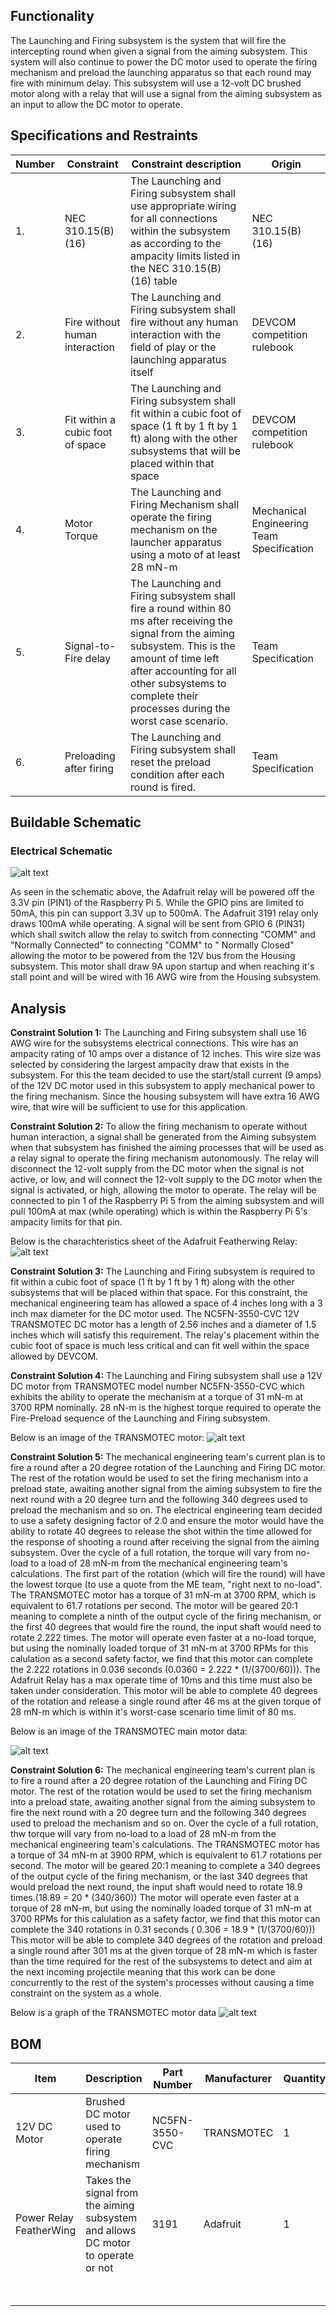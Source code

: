 ## Functionality
The Launching and Firing subsystem is the system that will fire the intercepting round when given a signal from the aiming subsystem. This system will also continue to power the DC motor used to operate the firing mechanism and preload the launching apparatus so that each round may fire with minimum delay. This subsystem will use a 12-volt DC brushed motor along with a relay that will use a signal from the aiming subsystem as an input to allow the DC motor to operate. 

## Specifications and Restraints
| Number | Constraint | Constraint description | Origin |
|------|--------------------|------------------------|------------|
| 1. | NEC 310.15(B)(16) | The Launching and Firing subsystem shall use appropriate wiring for all connections within the subsystem as according to the ampacity limits listed in the NEC 310.15(B)(16) table | NEC 310.15(B)(16) |
| 2. | Fire without human interaction | The Launching and Firing subsystem shall fire without any human interaction with the field of play or the launching apparatus itself | DEVCOM competition rulebook |
| 3. | Fit within a cubic foot of space | The Launching and Firing subsystem shall fit within a cubic foot of space (1 ft by 1 ft by 1 ft) along with the other subsystems that will be placed within that space | DEVCOM competition rulebook |
| 4. | Motor Torque | The Launching and Firing Mechanism shall operate the firing mechanism on the launcher apparatus using a moto of at least 28 mN-m | Mechanical Engineering Team Specification |
| 5. |  Signal-to-Fire delay | The Launching and Firing subsystem shall fire a round within 80 ms after receiving the signal from the aiming subsystem. This is the amount of time left after accounting for all other subsystems to complete their processes during the worst case scenario. | Team Specification |
| 6. | Preloading after firing | The Launching and Firing subsystem shall reset the preload condition after each round is fired. | Team Specification | 


## Buildable Schematic
### Electrical Schematic 
![alt text](https://github.com/JTJones73/Capstone2024-Team2/blob/jlburke42-signoff-Launching-and-Firing/Documentation/Images/CapstoneDrawing.png)

As seen in the schematic above, the Adafruit relay will be powered off the 3.3V pin (PIN1) of the Raspberry Pi 5. While the GPIO pins are limited to 50mA, this pin can support 3.3V up to 500mA. The Adafruit 3191 relay only draws 100mA while operating. A signal will be sent from GPIO 6 (PIN31) which shall switch allow the relay to switch from connecting "COMM" and "Normally Connected" to connecting "COMM" to " Normally Closed" allowing the motor to be powered from the 12V bus from the Housing subsystem. This motor shall draw 9A upon startup and when reaching it's stall point and will be wired with 16 AWG wire from the Housing subsystem.

## Analysis 

**Constraint Solution 1:**
The Launching and Firing subsystem shall use 16 AWG wire for the subsystems electrical connections. This wire has an ampacity rating of 10 amps over a distance of 12 inches. This wire size was selected by considering the largest ampacity draw that exists in the subsystem. For this the team decided to use the start/stall current (9 amps) of the 12V DC motor used in this subsystem to apply mechanical power to the firing mechanism. Since the housing subsystem will have extra 16 AWG wire, that wire will be sufficient to use for this application. 

**Constraint Solution 2:**
To allow the firing mechanism to operate without human interaction, a signal shall be generated from the Aiming subsystem when that subsystem has finished the aiming processes that will be used as a relay signal to operate the firing mechanism autonomously. The relay will disconnect the 12-volt supply from the DC motor when the signal is not active, or low, and will connect the 12-volt supply to the DC motor when the signal is activated, or high, allowing the motor to operate. The relay will be connected to pin 1 of the Raspberry Pi 5 from the aiming subsystem and will pull 100mA at max (while operating) which is within the Raspberry Pi 5's ampacity limits for that pin.

Below is the charachteristics sheet of the Adafruit Featherwing Relay:
![alt text](https://github.com/JTJones73/Capstone2024-Team2/blob/jlburke42-signoff-Launching-and-Firing/Documentation/Images/RelayCharachteristics.png)


**Constraint Solution 3:**
The Launching and Firing subsystem is required to fit within a cubic foot of space (1 ft by 1 ft by 1 ft) along with the other subsystems that will be placed within that space. For this constraint, the mechanical engineering team has allowed a space of 4 inches long with a 3 inch max diameter for the DC motor used. The NC5FN-3550-CVC 12V TRANSMOTEC DC motor has a length of 2.56 inches and a diameter of 1.5 inches which will satisfy this requirement. The relay's placement within the cubic foot of space is much less critical and can fit well within the space allowed by DEVCOM.

**Constraint Solution 4:**
The Launching and Firing subsystem shall use a 12V DC motor from TRANSMOTEC model number NC5FN-3550-CVC which exhibits the ability to operate the mechanism at a torque of 31 mN-m at 3700 RPM nominally. 28 nN-m is the highest torque required to operate the Fire-Preload sequence of the Launching and Firing subsystem.

Below is an image of the TRANSMOTEC motor:
![alt text](https://github.com/JTJones73/Capstone2024-Team2/blob/jlburke42-signoff-Launching-and-Firing/Documentation/Images/Transmotec-Image-755.png)

**Constraint Solution 5:**
The mechanical engineering team's current plan is to fire a round after a 20 degree rotation of the Launching and Firing DC motor. The rest of the rotation would be used to set the firing mechanism into a preload state, awaiting another signal from the aiming subsystem to fire the next round with a 20 degree turn and the following 340 degrees used to preload the mechanism and so on. The electrical engineering team decided to use a safety designing factor of 2.0 and ensure the motor would have the ability to rotate 40 degrees to release the shot within the time allowed for the response of shooting a round after receiving the signal from the aiming subsystem. Over the cycle of a full rotation, the torque will vary from no-load to a load of 28 mN-m from the mechanical engineering team's calculations. The first part of the rotation (which will fire the round) will have the lowest torque (to use a quote from the ME team, "right next to no-load". The TRANSMOTEC motor has a torque of 31 mN-m at 3700 RPM, which is equivalent to 61.7 rotations per second. The motor will be geared 20:1 meaning to complete a ninth of the output cycle of the firing mechanism, or the first 40 degrees that would fire the round, the input shaft would need to rotate 2.222 times. The motor will operate even faster at a no-load torque, but using the nominally loaded torque of 31 mN-m at 3700 RPMs for this calulation as a second safety factor, we find that this motor can complete the 2.222 rotations in 0.036 seconds (0.0360 = 2.222 * (1/(3700/60))). The Adafruit Relay has a max operate time of 10ms and this time must also be taken under consideration. This motor will be able to complete 40 degrees of the rotation and release a single round after 46 ms at the given torque of 28 mN-m which is within it's worst-case scenario time limit of 80 ms. 

Below is an image of the TRANSMOTEC main motor data:

![alt text](https://github.com/JTJones73/Capstone2024-Team2/blob/jlburke42-signoff-Launching-and-Firing/Documentation/Images/MOTORDATA.png)


**Constraint Solution 6:**
The mechanical engineering team's current plan is to fire a round after a 20 degree rotation of the Launching and Firing DC motor. The rest of the rotation would be used to set the firing mechanism into a preload state, awaiting another signal from the aiming subsystem to fire the next round with a 20 degree turn and the following 340 degrees used to preload the mechanism and so on. Over the cycle of a full rotation, thw torque will vary from no-load to a load of 28 mN-m from the mechanical engineering team's calculations. The TRANSMOTEC motor has a torque of 34 mN-m at 3900 RPM, which is equivalent to 61.7 rotations per second. The motor will be geared 20:1 meaning to complete a 340 degrees of the output cycle of the firing mechanism, or the last 340 degrees that would preload the next round, the input shaft would need to rotate 18.9 times.(18.89 =  20 * (340/360)) The motor will operate even faster at a torque of 28 mN-m, but using the nominally loaded torque of 31 mN-m at 3700 RPMs for this calulation as a safety factor, we find that this motor can complete the 340 rotations in 0.31 seconds ( 0.306 = 18.9 * (1/(3700/60))) This motor will be able to complete 340 degrees of the rotation and preload a single round after 301 ms at the given torque of 28 mN-m which is faster than the time required for the rest of the subsystems to detect and aim at the next incoming projectile meaning that this work can be done concurrently to the rest of the system's processes without causing a time constraint on the system as a whole. 

Below is a graph of the TRANSMOTEC motor data
![alt text](https://github.com/JTJones73/Capstone2024-Team2/blob/jlburke42-signoff-Launching-and-Firing/Documentation/Images/MOTORDATAGraph.png)


## BOM
| Item | Description | Part Number | Manufacturer | Quantity | Price | Total Price |
|------|-------------|-------------|--------------|----------|-------|-------------|
| 12V DC Motor | Brushed DC motor used to operate firing mechanism | NC5FN-3550-CVC | TRANSMOTEC | 1 | $52.20 | $52.20 |
| Power Relay FeatherWing | Takes the signal from the aiming subsystem and allows DC motor to operate or not | 3191 | Adafruit  | 1 | $9.95 | $9.95 |
|      |                                             |     |             |   |       | $62.15 Total |

